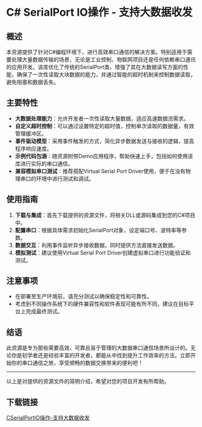 # C# SerialPort IO操作 - 支持大数据收发

## 概述

本资源提供了针对C#编程环境下，进行高效串口通信的解决方案。特别适用于需要处理大量数据传输的场景，无论是工业控制、物联网项目还是任何依赖串口通讯的应用开发。该库优化了传统的SerialPort类，增强了其在大数据读写方面的性能，确保了一次性读取大块数据的能力，并通过智能的超时机制来控制数据读取，避免阻塞和数据丢失。

## 主要特性

- **大数据处理能力**：允许开发者一次性读取大量数据，适应高速数据流需求。
- **自定义超时控制**：可以通过设置特定的超时值，控制单次读取的数据量，有效管理缓冲区。
- **事件驱动模型**：采用事件触发的方式，简化异步数据发送与接收的逻辑，提高程序响应速度。
- **示例代码包涵**：随资源附带Demo应用程序，帮助快速上手，包括如何使用该库进行实际的串口通信。
- **兼容模拟串口测试**：推荐搭配Virtual Serial Port Driver使用，便于在没有物理串口的环境中进行测试和调试。

## 使用指南

1. **下载与集成**：首先下载提供的资源文件，将相关DLL或源码集成到您的C#项目中。
2. **配置串口**：根据具体需求初始化SerialPort对象，设定端口号、波特率等参数。
3. **数据交互**：利用事件监听异步接收数据，同时提供方法直接发送数据。
4. **模拟测试**：建议使用Virtual Serial Port Driver创建虚拟串口进行功能验证和测试。

## 注意事项

- 在部署至生产环境前，请充分测试以确保稳定性和可靠性。
- 考虑到不同操作系统下的硬件兼容性和软件表现可能有所不同，建议在目标平台上完成最终测试。

## 结语

此资源是专为那些需要高效、可靠且易于管理的大数据串口通信场景所设计的。无论你是初学者还是经验丰富的开发者，都能从中找到提升工作效率的方法。立即开始你的串口通信之旅，享受顺畅的数据交换带来的便利吧！

---

以上是对提供的资源文件的简明介绍，希望对您的项目开发有所帮助。

## 下载链接

[CSerialPortIO操作-支持大数据收发](https://pan.quark.cn/s/1eb9b7e8e7d9)